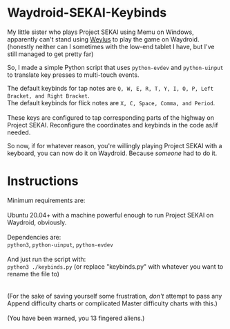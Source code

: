 # Waydroid-SEKAI-Keybinds

My little sister who plays Project SEKAI using Memu on Windows, apparently can't stand using <a href="https://github.com/H-M-H/Weylus">Weylus</a> to play the game on Waydroid.
(honestly neither can I sometimes with the low-end tablet I have, but I've still managed to get pretty far)

So, I made a simple Python script that uses `python-evdev` and `python-uinput` to translate key presses to multi-touch events.

The default keybinds for tap notes are `Q, W, E, R, T, Y, I, O, P, Left Bracket, and Right Bracket`.
<br>
The default keybinds for flick notes are `X, C, Space, Comma, and Period`.
<br>
<br>
These keys are configured to tap corresponding parts of the highway on Project SEKAI. Reconfigure the coordinates and keybinds in the code as/if needed.

So now, if for whatever reason, you're willingly playing Project SEKAI with a keyboard, you can now do it on Waydroid.
Because *someone* had to do it.

# Instructions

Minimum requirements are:
<br>
<br>
Ubuntu 20.04+ with a machine powerful enough to run Project SEKAI on Waydroid, obviously.
<br>
<br>
Dependencies are:
<br>
`python3`, `python-uinput`, `python-evdev`
<br>
<br>
And just run the script with:
<br>
`python3 ./keybinds.py` (or replace "keybinds.py" with whatever you want to rename the file to)
<br>
<br>
<br>
(For the sake of saving yourself some frustration, *don't* attempt to pass any Append difficulty charts or complicated Master difficulty charts with this.)
<br>
<br>
(You have been warned, you 13 fingered aliens.)
